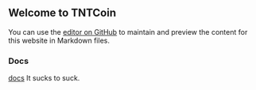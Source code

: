 ## Welcome to TNTCoin

You can use the [editor on GitHub](https://github.com/TNTCraftSoftware/TNTCoinv3/edit/gh-pages/index.md) to maintain and preview the content for this website in Markdown files.

### Docs
[docs](https://tntcraftsoftware.github.io/TNTCoinv3/wiki)
It sucks to suck.
